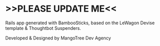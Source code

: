 # >>PLEASE UPDATE ME<<

Rails app generated with BambooSticks, based on the LeWagon Devise template & Thoughtbot Suspenders.

Developed & Designed by MangoTree Dev Agency
